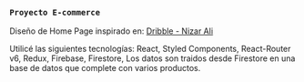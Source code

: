 
### `Proyecto E-commerce`

Diseño de Home Page inspirado en: [Dribble - Nizar Ali](https://dribbble.com/shots/18944810-Diobral-Fashion-Product-Shopify-Template)

Utilicé las siguientes tecnologías: React, Styled Components, React-Router v6, Redux, Firebase, Firestore,
Los datos son traidos desde Firestore en una base de datos que complete con varios productos.

